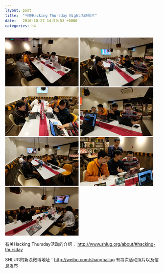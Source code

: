 ```yaml
---
layout: post
title:  "今晚Hacking Thursday Night活动照片"
date:   2016-10-27 14:59:53 +0000
categories: h4
---
```


[<img src='https://raw.githubusercontent.com/shanghailug/res2016/master/ga27.h4/ga27_1944_4400+08.240x160.jpg'>](https://raw.githubusercontent.com/shanghailug/res2016/master/ga27.h4/ga27_1944_4400+08.JPG)
[<img src='https://raw.githubusercontent.com/shanghailug/res2016/master/ga27.h4/ga27_1945_4800+08.240x160.jpg'>](https://raw.githubusercontent.com/shanghailug/res2016/master/ga27.h4/ga27_1945_4800+08.JPG)
[<img src='https://raw.githubusercontent.com/shanghailug/res2016/master/ga27.h4/ga27_1946_0500+08.240x160.jpg'>](https://raw.githubusercontent.com/shanghailug/res2016/master/ga27.h4/ga27_1946_0500+08.JPG)
[<img src='https://raw.githubusercontent.com/shanghailug/res2016/master/ga27.h4/ga27_1949_5600+08.240x160.jpg'>](https://raw.githubusercontent.com/shanghailug/res2016/master/ga27.h4/ga27_1949_5600+08.JPG)
[<img src='https://raw.githubusercontent.com/shanghailug/res2016/master/ga27.h4/ga27_2010_4400+08.240x160.jpg'>](https://raw.githubusercontent.com/shanghailug/res2016/master/ga27.h4/ga27_2010_4400+08.JPG)
[<img src='https://raw.githubusercontent.com/shanghailug/res2016/master/ga27.h4/ga27_2011_5600+08.240x160.jpg'>](https://raw.githubusercontent.com/shanghailug/res2016/master/ga27.h4/ga27_2011_5600+08.JPG)
[<img src='https://raw.githubusercontent.com/shanghailug/res2016/master/ga27.h4/ga27_2049_1200+08.240x160.jpg'>](https://raw.githubusercontent.com/shanghailug/res2016/master/ga27.h4/ga27_2049_1200+08.JPG)

有关Hacking Thursday活动的介绍：
http://www.shlug.org/about/#hacking-thursday

SHLUG的新浪微博地址：http://weibo.com/shanghailug 有每次活动照片以及信息发布


